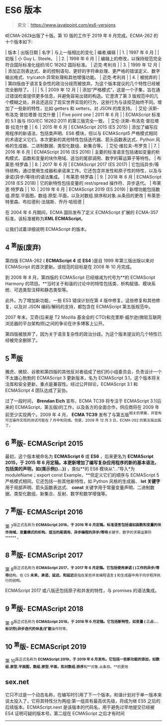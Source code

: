 # ES6 版本

> 原文：<https://www.javatpoint.com/es6-versions>

《ECMA-262》出版了十版。第 10 版的工作于 2019 年 6 月完成。ECMA-262 的十个版本如下:

| 版本 | 出版日期 | 名字 | 与上一版相比的变化 | 编者ˌ编辑 |
| 1. | 1997 年 6 月 |  | 初版 | 小 Guy L. Steele。 |
| 2. | 1998 年 6 月 |  | 编辑上的修改，以保持规范完全符合国际标准化组织/IEC 16262 国际标准。 | 迈克·考利肖 |
| 3. | 1999 年 12 月 |  | 添加正则表达式、新的控制语句、更好的字符串处理、更严格的错误定义、数字输出格式、try/catch 异常处理和其他增强功能。 | 迈克·考利肖 |
| 4. | 被抛弃的 |  | 第四版由于语言复杂性的政治分歧而被放弃。为这个版本提议的几个特性已经被完全删除了。 |  |
| 5. | 2009 年 12 月 |  | 添加“严格模式”，这是一个子集，旨在通过错误检查提供更多信息，并避免容易出错的构造。它澄清了第 3 版规范中的几个模糊之处，并且还适应了现实世界实现的行为，这些行为与该规范始终不同。增加了一些新的特性，比如 getters 和 setters，对 JSON 的库支持。 | 艾伦·沃斯-布洛克·普拉塔普·拉克什曼 |
| Five point one | 2011 年 6 月 |  | ECMAScript 标准的 5.1 版与 ISO/IEC 16262:2011 的第三版完全一致。 | 艾伦·沃斯-布洛克·普拉塔普·拉克什曼 |
| 6. | 2015 年 6 月 | ECMAScript 2015 (ES 2015) | 添加了编写应用程序的新语法，包括类声明、ES6 模块，但以与 ECMAScript5 严格模式相同的术语定义它们。本次更新的其他特性包括迭代器、箭头函数表达式、Python 风格的生成器、二进制数据、类型化数组、新集合等。 | 艾伦·维拉夫-布罗克 |
| 7. | 2016 年 6 月 | ECMAScript 2016 (ES 2016) | 主要的标准语言包括诸如变量的析构模式、函数和变量的块作用域、适当的尾部调用、数字的幂运算子等特性。 | 布莱恩·特罗森 |
| 8. | 2017 年 6 月 | ECMAScript 2017 (ES 2017) | 它包括异步/等待结构，通过使用生成器和承诺来工作。它还包含并发性和原子性的特性，以及与承诺(异步/等待)的语法集成。 | 布莱恩·特罗森 |
| 9. | 2018 年 6 月 | ECMAScript 2018 (ES 2018) | 它的新特性包括变量的 rest/spread 操作符、异步迭代。 | 布莱恩·特罗森 |
| 10. | 2019 年 6 月 | ECMAScript 2019 (ES 2019) | 新增功能包括数组.原型.平面图，数组.原型.平面，以及对数组.排序和对象.从条目的更改 | 布莱恩·特里森、布拉德利·法瑞斯、乔丹·哈班德 |

在 2004 年 6 月期间，ECMA 国际发布了定义 ECMAScript 扩展的 ECMA-357 标准，该标准被称为**XML ECMAScript**。

让我们试着详细说明 ECMAScript 的版本。

## 4 <sup>第</sup>版(废弃)

第四版 ECMA-262 ( **ECMAScript 4** 或 **ES4** )是自 1999 年第三版出版以来对 ECMAScript 的首次更新。该规范的目标是在 2008 年 10 月完成。

到 2008 年 8 月，第四版的 ECMAScript 已经缩减为代号为**的 ECMAScript Harmony 的项目。**当时关于和谐的讨论中的特性包括类、析构赋值、模块系统、可选类型注释和静态类型等。

此外，为了增加新功能，一些 ES3 错误计划在第 4 版中修复。这些修复和其他修复，以及对 JSON 编码/解码的支持，都包含在 ECMAScript 第五版规范中。

2007 年末，艾奇(后来是 T2 Mozilla 基金会的 CTO)和克里斯·威尔逊(微软互联网浏览器的平台架构师)之间的争论在许多博客上公开。

第四版被放弃了，因为关于语言复杂性的政治分歧。为这个版本提议的几个特性已经被完全删除了。

## 5 <sup>第</sup>版

雅虎、微软、谷歌和第四版的其他反对者组成了他们的小组委员会，负责设计一个不太雄心勃勃的 ECMAScript 3 更新版本，名为 ECMAScript 3.1。这个版本将关注库和安全更新，重点是兼容性。经过公开辩论，ECMAScript 3.1 和 ECMAScript 4 团队达成了妥协。

过了一段时间， **Brendan Eich** 宣布，ECMA TC39 将专注于 ECMAScript 3.1(后来的 ECMAScript，第五版)的工作，以及各方的全面合作，供应商将在 2009 年前至少实现两个。2009 年 4 月， **ECMA TC39** 发布了与第五版<sup>相关的草案，并宣布可互操作实现的测试可能在 7 月中旬完成。但是，2009 年 12 月 3 日，ECMA-262 的第五版出版了。</sup>

## 6 <sup>第</sup>版- ECMAScript 2015

最初，这个版本被命名为 **ECMAScript 6** 或 **ES6** ，后来更名为 **ECMAScript 2015，**于 2015 年 6 月定稿。本更新增加了编写复杂应用程序的新的基本语法，包括类的声明，如**(类示例()...})** ，类似**的 ES6 模块从“...”导入*为 moduleName；export const Example，**但定义它们的顺序与 ECMAScript 5 严格模式相同。它还包括一些其他新特性，如 Python 风格的生成器、 **let 关键字**用于局部声明、箭头函数表达式、 **const** 关键字用于常量变量声明、二进制数据、类型化数组、新集合、反射、数字和数学增强等。

## 7 <sup>第</sup>版- ECMAScript 2016

第 7<sup>版正式名称为 **ECMAScript 2016，**于 2016 年 6 月定稿。标准语言包括诸如函数和变量的块作用域、变量模式的析构、适当的尾调用、异步编程的**异步/等待**关键字、数字的求幂运算符 ****** 。</sup>

## 8 <sup>第</sup>版- ECMAScript 2017

第 8<sup>版正式名称为 **ECMAScript 2017，**于 2017 年 6 月定稿。它包括使用承诺 **(** )工作的**异步/等待**结构。在 CS **未来、承诺、延迟、**和**延迟**是指在某些并发编程语言 **)** 和生成器中用于同步程序执行的结构。</sup>

ECMAScript 2017 或八版还包括原子和并发的特性，与 promises 的语法集成。

## 9 <sup>第</sup>版- ECMAScript 2018

第 9<sup>版正式名称为 **ECMAScript 2018，**于 2018 年 6 月定稿。它包括新特性，如变量 **(** 三点:**…标识符)**异步迭代的**休息/扩散**操作符等。</sup>

## 10 <sup>第</sup>版- ECMAScript 2019

第 10<sup>版正式名称为 **ECMAScript 2019，**于 2019 年 6 月发布。它包括一些新功能的添加，如**数组.原型.平面图，数组.原型.平面，**和对**数组.排序**和**对象.从条目。**的更改</sup>

## sex.net

它只不过是一个动态名称，在编写时引用了下一个版本。和谐计划对于单一版本来说太投入了，它将其特性分为两组:第一组具有最高优先级，将成为继 ES5 之后的后续版本。ECMAScript.next 是该版本的代码名，用于避免过早地提交已经被 ES4 证明可疑的版本号。第二组在 ECMAScript 之后才有时间

* * *